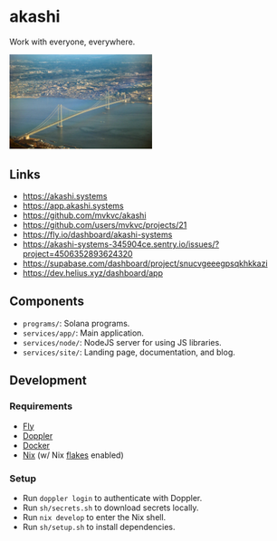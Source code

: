 # akashi

Work with everyone, everywhere.

<img src="assets/bridge.jpg" width="50%">

## Links

- https://akashi.systems
- https://app.akashi.systems
- https://github.com/mvkvc/akashi
- https://github.com/users/mvkvc/projects/21
- https://fly.io/dashboard/akashi-systems
- https://akashi-systems-345904ce.sentry.io/issues/?project=4506352893624320
- https://supabase.com/dashboard/project/snucvgeeegpsqkhkkazi
- https://dev.helius.xyz/dashboard/app

## Components

- `programs/`: Solana programs.
- `services/app/`: Main application.
- `services/node/`: NodeJS server for using JS libraries.
- `services/site/`: Landing page, documentation, and blog.

## Development

### Requirements

- [Fly](https://fly.io/docs/hands-on/install-flyctl)
- [Doppler](https://docs.doppler.com/docs/install-cli)
- [Docker](https://docs.docker.com/get-docker/)
- [Nix](https://nixos.org/download.html) (w/ Nix [flakes](https://nixos.wiki/wiki/Flakes) enabled)

### Setup

- Run `doppler login` to authenticate with Doppler.
- Run `sh/secrets.sh` to download secrets locally.
- Run `nix develop` to enter the Nix shell.
- Run `sh/setup.sh` to install dependencies.
